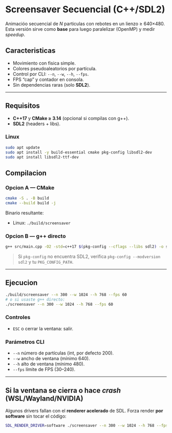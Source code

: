 # Screensaver Secuencial (C++/SDL2)

Animacióo secuencial de *N* particulas con rebotes en un lienzo ≥ 640×480. Esta versión sirve como **base** para luego paralelizar (OpenMP) y medir *speedup*.

## Caracteristicas
- Movimiento con fisica simple.
- Colores pseudoaleatorios por partícula.
- Control por CLI: `--n`, `--w`, `--h`, `--fps`.
- FPS “cap” y contador en consola.
- Sin dependencias raras (solo **SDL2**).

---

## Requisitos
- **C++17** y **CMake ≥ 3.14** (opcional si compilas con g++).
- **SDL2** (headers + libs).

### Linux
```bash
sudo apt update
sudo apt install -y build-essential cmake pkg-config libsdl2-dev
sudo apt install libsdl2-ttf-dev

```

## Compilacion

### Opcion A — CMake

```bash
cmake -S . -B build
cmake --build build -j
```
Binario resultante:
- Linux: `./build/screensaver`

### Opcion B — g++ directo
```bash
g++ src/main.cpp -O2 -std=c++17 $(pkg-config --cflags --libs sdl2) -o screensaver
```

> Si `pkg-config` no encuentra SDL2, verifica `pkg-config --modversion sdl2` y tu `PKG_CONFIG_PATH`.

---

## Ejecucion
```bash
./build/screensaver --n 300 --w 1024 --h 768 --fps 60
# o si usaste g++ directo:
./screensaver --n 300 --w 1024 --h 768 --fps 60
```

### Controles
- `ESC` o cerrar la ventana: salir.

### Parámetros CLI
- `--n`   número de partículas (int, por defecto 200).
- `--w`   ancho de ventana (mínimo 640).
- `--h`   alto de ventana (mínimo 480).
- `--fps` límite de FPS (30–240).

---

## Si la ventana se cierra o hace *crash* (WSL/Wayland/NVIDIA)
Algunos drivers fallan con el **renderer acelerado** de SDL. Forza render **por software** sin tocar el código:

```bash
SDL_RENDER_DRIVER=software ./screensaver --n 300 --w 1024 --h 768 --fps 60
```

